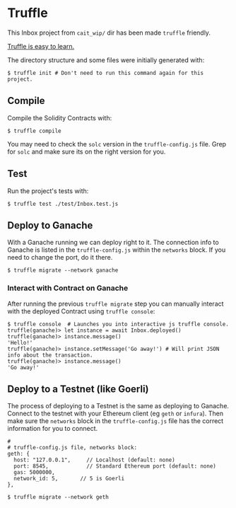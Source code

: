 # Truffle
This Inbox project from `cait_wip/` dir has been made `truffle` friendly.

[Truffle is easy to learn.](https://trufflesuite.com/docs/truffle/quickstart/) 

The directory structure and some files were initially generated with:

    $ truffle init # Don't need to run this command again for this project.

## Compile
Compile the Solidity Contracts with:

    $ truffle compile

You may need to check the `solc` version in the `truffle-config.js` file. Grep for `solc` and make sure its on the right version for you.

## Test
Run the project's tests with:

    $ truffle test ./test/Inbox.test.js


## Deploy to Ganache
With a Ganache running we can deploy right to it. The connection info to Ganache is listed in the `truffle-config.js` within the `networks` block. If you need to change the port, do it there.

    $ truffle migrate --network ganache

### Interact with Contract on Ganache
After running the previous `truffle migrate` step you can manually interact with the deployed Contract using `truffle console`:

    $ truffle console  # Launches you into interactive js truffle console.
    truffle(ganache)> let instance = await Inbox.deployed()
    truffle(ganache)> instance.message()
    'Hello!'
    truffle(ganache)> instance.setMessage('Go away!') # Will print JSON info about the transaction.
    truffle(ganache)> instance.message()
    'Go away!'

## Deploy to a Testnet (like Goerli)
The process of deploying to a Testnet is the same as deploying to Ganache. Connect to the testnet with your Ethereum client (eg `geth` or `infura`). Then make sure the `networks` block in the `truffle-config.js` file has the correct information for you to connect.

    #
    # truffle-config.js file, networks block:
    geth: {
      host: "127.0.0.1",     // Localhost (default: none)
      port: 8545,            // Standard Ethereum port (default: none)
      gas: 5000000,
      network_id: 5,       // 5 is Goerli
    },

    $ truffle migrate --network geth

